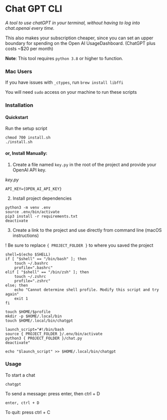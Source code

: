 # Chat GPT CLI
 
_A tool to use chatGPT in your terminal, without having to log into chat.openai every time._

This also makes your subscription cheaper, since you can set an upper boundary for spending on the Open AI UsageDashboard. (ChatGPT plus costs ~$20 per month)

**Note**: This tool requires `python 3.8` or higher to function.


### Mac Users

If you have issues with `_ctypes`, run `brew install libffi`

You will need `sudo` access on your machine to run these scripts

### Installation

#### Quickstart
Run the setup script
```
chmod 700 install.sh
./install.sh
```

#### or, Install Manually:

1. Create a file named `key.py` in the root of the project and provide your OpenAI API key.

_key.py_

```
API_KEY={OPEN_AI_API_KEY}
```

2. Install project dependencies

```
python3 -m venv .env
source .env/bin/activate
pip3 install -r requirements.txt
deactivate
```

3. Create a link to the project and use directly from command line (macOS instructions)

! Be sure to replace `{ PROJECT_FOLDER }` to where you saved the project

```
shell=$(echo $SHELL)
if [ "$shell" == "/bin/bash" ]; then
    touch ~/.bashrc
    profile=".bashrc"
elif [ "$shell" == "/bin/zsh" ]; then
    touch ~/.zshrc
    profile=".zshrc"
else; then
    echo "Cannot determine shell profile. Modify this script and try again"
    exit 1
fi
    
touch $HOME/$profile
mkdir -p $HOME/.local/bin
touch $HOME/.local/bin/chatgpt

launch_script="#!/bin/bash
source { PROJECT_FOLDER }/.env/bin/activate
python3 { PROJECT_FOLDER }/chat.py
deactivate"

echo "$launch_script" >> $HOME/.local/bin/chatgpt
```

### Usage

To start a chat

```
chatgpt
```

To send a message: press enter, then ctrl + D

```
enter, ctrl + D
```

To quit: press ctrl + C
